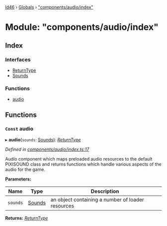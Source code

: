 [ld46](../README.md) › [Globals](../globals.md) › ["components/audio/index"](_components_audio_index_.md)

# Module: "components/audio/index"

## Index

### Interfaces

* [ReturnType](../interfaces/_components_audio_index_.returntype.md)
* [Sounds](../interfaces/_components_audio_index_.sounds.md)

### Functions

* [audio](_components_audio_index_.md#const-audio)

## Functions

### `Const` audio

▸ **audio**(`sounds`: [Sounds](../interfaces/_components_audio_index_.sounds.md)): *[ReturnType](../interfaces/_components_audio_index_.returntype.md)*

*Defined in [components/audio/index.ts:17](https://github.com/jrod-disco/ld46-keepalive/blob/0d14d56/src/components/audio/index.ts#L17)*

Audio component which maps preloaded audio resources to the
default PIXISOUND class and returns functions which handle
various aspects of the audio for the game.

**Parameters:**

Name | Type | Description |
------ | ------ | ------ |
`sounds` | [Sounds](../interfaces/_components_audio_index_.sounds.md) | an object containing a number of loader resources  |

**Returns:** *[ReturnType](../interfaces/_components_audio_index_.returntype.md)*
